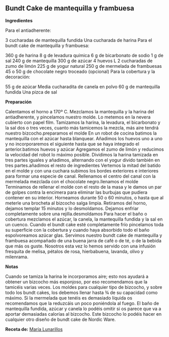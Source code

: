 ## Bundt Cake de mantequilla y frambuesa

**Ingredientes**

Para el antiadherente:

3 cucharadas de mantequilla fundida
Una cucharada de harina
Para el bundt cake de mantequilla y frambuesa:

360 g de harina
8 g de levadura química
6 g de bicarbonato de sodio
1 g de sal
240 g de mantequilla
300 g de azúcar
4 huevos L
2 cucharadas de zumo de limón
225 g de yogur natural
250 g de mermelada de frambuesas
45 o 50 g de chocolate negro troceado (opcional)
Para la cobertura y la decoración:

55 g de azúcar
Media cucharadita de canela en polvo
60 g de mantequilla fundida
Una pizca de sal

**Preparación**

Calentamos el horno a 170º C. Mezclamos la mantequilla y la harina del antiadherente, y pincelamos nuestro molde. Lo metemos en la nevera cubierto con papel film.
Tamizamos la harina, la levadura, el bicarbonato y la sal dos o tres veces, cuanto más tamicemos la mezcla, más aire tendrá nuestro bizcocho.preparamos el molde
En un robot de cocina batimos la mantequilla con el azúcar hasta blanquear.
Añadimos los huevos uno a uno y no incorporaremos el siguiente hasta que se haya integrado el anterior.batimos huevos y azúcar
Agregamos el zumo de limón y reducimos la velocidad del robot lo máximo posible.
Dividimos la harina tamizada en tres partes iguales y añadimos, alternando con el yogur divido también en tres partes.añadimos el resto de ingredientes
Vertemos la mitad del batido en el molde y con una cuchara subimos los bordes exteriores e interiores para formar una especie de canal.
Rellenamos el centro del canal con la mermelada mezclada con el chocolate negro.llenamos el molde
Terminamos de rellenar el molde con el resto de la masa y le damos un par de golpes contra la encimera para eliminar las burbujas que pudiera contener en su interior. Horneamos durante 50 o 60 minutos, o hasta que al meterle una brocheta al bizcocho salga limpia.
Retiramos del horno, dejamos templar 15 minutos y lo desmoldamos. Dejamos enfriar completamente sobre una rejilla.desmoldamos
Para hacer el baño o cobertura mezclamos el azúcar, la canela, la mantequilla fundida y la sal en un cuenco.
Cuando el bundt cake esté completamente frío pincelamos toda su superficie con la cobertura y cuando haya absorbido todo el baño espolvoreamos azúcar glas.
Servimos nuestro bundt cake de mantequilla y frambuesa acompañado de una buena jarra de café o de té, o de la bebida que más os guste. Nosotros esta vez lo hemos servido con una infusión fresquita de melisa, pétalos de rosa, hierbabuena, lavanda, olivo y milenrama.

**Notas**

Cuando se tamiza la harina le incorporamos aire; esto nos ayudará a obtener un bizcocho más esponjoso, por eso recomendamos que la tamicéis varias veces.
Los moldes para cualquier tipo de bizcocho, y sobre todo los bundt cakes, los debemos llenar hasta ¾ de su capacidad como máximo.
Si la mermelada que tenéis es demasiado líquida os recomendamos que la reduzcáis un poco poniéndola al fuego.
El baño de mantequilla fundida, azúcar y canela lo podéis omitir si os parece que va a aportar demasiadas calorías al bizcocho.
Este bizcocho lo podéis hacer en cualquier otro diseño de bundt cake de Nordic Ware.

**Receta de:** [María Lunarillos](http://www.marialunarillos.com/blog/2015/09/bundt-cake-de-mantequilla-y-frambuesa.html)